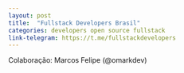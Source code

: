 ```yaml
---
layout: post
title:  "Fullstack Developers Brasil"
categories: developers open source fullstack
link-telegram: https://t.me/fullstackdevelopers
---
```

Colaboração: Marcos Felipe (@omarkdev)

